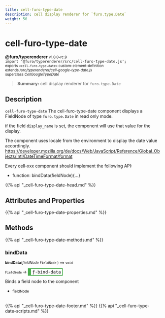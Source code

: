 ```yaml
---
title: cell-furo-type-date
description: cell display renderer for `furo.type.Date`
weight: 50
---
```


# cell-furo-type-date
**@furo/typerenderer** <small>v1.0.0-rc.9</small>
<br>`import '@furo/typerenderer/src/cell-furo-type-date.js';`<small>
<br>exports `<cell-furo-type-date>` custom-element-definition
<br>extends */src/typerenderer/cell-google-type-date.js*
<br>superclass *CellGoogleTypeDate*</small>

> **Summary:** cell display renderer for `furo.type.Date`

## Description

`cell-furo-type-date`
The cell-furo-type-date component displays a FieldNode of type `furo.type.Date` in read only mode.

if the field `display_name` is set, the component will use that value for the display.

The component uses locale from the environment to display the date value accordingly.
https://developer.mozilla.org/de/docs/Web/JavaScript/Reference/Global_Objects/Intl/DateTimeFormat/format

Every cell-xxx component should implement the following API:
- function: bindData(fieldNode){...}

{{% api "_cell-furo-type-date-head.md" %}}

## Attributes and Properties
{{% api "_cell-furo-type-date-properties.md" %}}







## Methods
{{% api "_cell-furo-type-date-methods.md" %}}



### **bindData**
<small>**bindData**(*fieldNode* `FieldNode` ) ⟹ `void`</small>

<small>`FieldNode` </small> →
<span  style="border-width:2px 2px 2px 10px; border-style: solid;border-color:  rgb(76, 175, 80);font-family:monospace; padding:2px 4px;">ƒ-bind-data</span>

Binds a field node to the component

- <small>fieldNode </small>
<br><br>






{{% api "_cell-furo-type-date-footer.md" %}}
{{% api "_cell-furo-type-date-scripts.md" %}}
